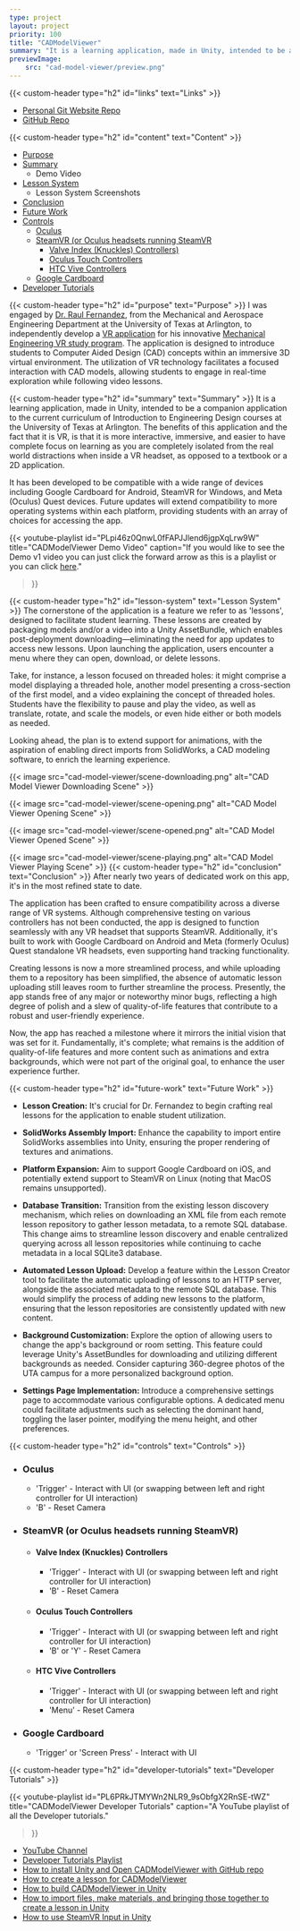 ```yaml
---
type: project
layout: project
priority: 100
title: "CADModelViewer"
summary: "It is a learning application, made in Unity, intended to be a companion application to the current curriculum of Introduction to Engineering Design courses at the University of Texas at Arlington."
previewImage:
    src: "cad-model-viewer/preview.png"
---
```

{{< custom-header type="h2" id="links" text="Links" >}}
- [Personal Git Website Repo](https://git.matthewgreen.gg/mgreen/CADModelViewer.git)
- [GitHub Repo](https://github.com/greenmatthew/CADModelViewer.git)

{{< custom-header type="h2" id="content" text="Content" >}}
- [Purpose](#purpose)
- [Summary](#summary)
  - Demo Video
- [Lesson System](#lesson-system)
  - Lesson System Screenshots
- [Conclusion](#conclusion)
- [Future Work](#future-work)
- [Controls](#controls)
  - [Oculus](#oculus)
  - [SteamVR (or Oculus headsets running SteamVR](#steamvr-or-oculus-headsets-running-steamvr)
    - [Valve Index (Knuckles) Controllers)](#valve-index-knuckles-controllers)
    - [Oculus Touch Controllers](#oculus-touch-controllers)
    - [HTC Vive Controllers](#htc-vive-controllers)
  - [Google Cardboard](#google-cardboard)
- [Developer Tutorials](#developer-tutorials)

{{< custom-header type="h2" id="purpose" text="Purpose" >}}
I was engaged by [Dr. Raul Fernandez](https://www.uta.edu/academics/faculty/profile?username=fernande#About%20Me), from the Mechanical and Aerospace Engineering Department at the University of Texas at Arlington, to independently develop a [VR application](https://www.matthewgreen.gg/cad-model-viewer.php) for his innovative [Mechanical Engineering VR study program](https://mevrstudy.uta.edu). The application is designed to introduce students to Computer Aided Design (CAD) concepts within an immersive 3D virtual environment. The utilization of VR technology facilitates a focused interaction with CAD models, allowing students to engage in real-time exploration while following video lessons.

{{< custom-header type="h2" id="summary" text="Summary" >}}
It is a learning application, made in Unity, intended to be a companion application to the current curriculum of Introduction to Engineering Design courses at the University of Texas at Arlington. The benefits of this application and the fact that it is VR, is that it is more interactive, immersive, and easier to have complete focus on learning as you are completely isolated from the real world distractions when inside a VR headset, as opposed to a textbook or a 2D application.

It has been developed to be compatible with a wide range of devices including Google Cardboard for Android, SteamVR for Windows, and Meta (Oculus) Quest devices. Future updates will extend compatibility to more operating systems within each platform, providing students with an array of choices for accessing the app.

{{< youtube-playlist
    id="PLpi46z0QnwL0fFAPJJlend6jgpXqLrw9W"
    title="CADModelViewer Demo Video"
    caption="If you would like to see the Demo v1 video you can just click the forward arrow as this is a playlist or you can click <a href='https://youtu.be/0FrUqwAcmxs'>here</a>."
>}}

{{< custom-header type="h2" id="lesson-system" text="Lesson System" >}}
The cornerstone of the application is a feature we refer to as 'lessons', designed to facilitate student learning. These lessons are created by packaging models and/or a video into a Unity AssetBundle, which enables post-deployment downloading—eliminating the need for app updates to access new lessons. Upon launching the application, users encounter a menu where they can open, download, or delete lessons.

Take, for instance, a lesson focused on threaded holes: it might comprise a model displaying a threaded hole, another model presenting a cross-section of the first model, and a video explaining the concept of threaded holes. Students have the flexibility to pause and play the video, as well as translate, rotate, and scale the models, or even hide either or both models as needed.

Looking ahead, the plan is to extend support for animations, with the aspiration of enabling direct imports from SolidWorks, a CAD modeling software, to enrich the learning experience.

{{< image src="cad-model-viewer/scene-downloading.png" alt="CAD Model Viewer Downloading Scene" >}}

{{< image src="cad-model-viewer/scene-opening.png" alt="CAD Model Viewer Opening Scene" >}}

{{< image src="cad-model-viewer/scene-opened.png" alt="CAD Model Viewer Opened Scene" >}}

{{< image src="cad-model-viewer/scene-playing.png" alt="CAD Model Viewer Playing Scene" >}}
{{< custom-header type="h2" id="conclusion" text="Conclusion" >}}
After nearly two years of dedicated work on this app, it's in the most refined state to date.

The application has been crafted to ensure compatibility across a diverse range of VR systems. Although comprehensive testing on various controllers has not been conducted, the app is designed to function seamlessly with any VR headset that supports SteamVR. Additionally, it's built to work with Google Cardboard on Android and Meta (formerly Oculus) Quest standalone VR headsets, even supporting hand tracking functionality.

Creating lessons is now a more streamlined process, and while uploading them to a repository has been simplified, the absence of automatic lesson uploading still leaves room to further streamline the process. Presently, the app stands free of any major or noteworthy minor bugs, reflecting a high degree of polish and a slew of quality-of-life features that contribute to a robust and user-friendly experience.

Now, the app has reached a milestone where it mirrors the initial vision that was set for it. Fundamentally, it's complete; what remains is the addition of quality-of-life features and more content such as animations and extra backgrounds, which were not part of the original goal, to enhance the user experience further.

{{< custom-header type="h2" id="future-work" text="Future Work" >}}
- **Lesson Creation:** It's crucial for Dr. Fernandez to begin crafting real lessons for the application to enable student utilization.

- **SolidWorks Assembly Import:** Enhance the capability to import entire SolidWorks assemblies into Unity, ensuring the proper rendering of textures and animations.

- **Platform Expansion:** Aim to support Google Cardboard on iOS, and potentially extend support to SteamVR on Linux (noting that MacOS remains unsupported).

- **Database Transition:** Transition from the existing lesson discovery mechanism, which relies on downloading an XML file from each remote lesson repository to gather lesson metadata, to a remote SQL database. This change aims to streamline lesson discovery and enable centralized querying across all lesson repositories while continuing to cache metadata in a local SQLite3 database.

- **Automated Lesson Upload:** Develop a feature within the Lesson Creator tool to facilitate the automatic uploading of lessons to an HTTP server, alongside the associated metadata to the remote SQL database. This would simplify the process of adding new lessons to the platform, ensuring that the lesson repositories are consistently updated with new content.

- **Background Customization:** Explore the option of allowing users to change the app's background or room setting. This feature could leverage Unity's AssetBundles for downloading and utilizing different backgrounds as needed. Consider capturing 360-degree photos of the UTA campus for a more personalized background option.

- **Settings Page Implementation:** Introduce a comprehensive settings page to accommodate various configurable options. A dedicated menu could facilitate adjustments such as selecting the dominant hand, toggling the laser pointer, modifying the menu height, and other preferences.

{{< custom-header type="h2" id="controls" text="Controls" >}}
- ### Oculus
  - 'Trigger' - Interact with UI (or swapping between left and right controller for UI interaction)
  - 'B' - Reset Camera
- ### SteamVR (or Oculus headsets running SteamVR)
  - #### Valve Index (Knuckles) Controllers
    - 'Trigger' - Interact with UI (or swapping between left and right controller for UI interaction)
    - 'B' - Reset Camera
  - #### Oculus Touch Controllers
    - 'Trigger' - Interact with UI (or swapping between left and right controller for UI interaction)
    - 'B' or 'Y' - Reset Camera
  - #### HTC Vive Controllers
    - 'Trigger' - Interact with UI (or swapping between left and right controller for UI interaction)
    - 'Menu' - Reset Camera
- ### Google Cardboard
    - 'Trigger' or 'Screen Press' - Interact with UI

{{< custom-header type="h2" id="developer-tutorials" text="Developer Tutorials" >}}

{{< youtube-playlist
    id="PL6PRkJTMYWn2NLR9_9sObfgX2RnSE-tWZ"
    title="CADModelViewer Developer Tutorials"
    caption="A YouTube playlist of all the Developer tutorials."
>}}

- [YouTube Channel](https://www.youtube.com/@MatthewGreenUTA)
- [Developer Tutorials Playlist](https://youtube.com/playlist?list=PL6PRkJTMYWn2NLR9_9sObfgX2RnSE-tWZ&si=NCy5MkIZpJGuzwwt)
- [How to install Unity and Open CADModelViewer with GitHub repo](https://youtu.be/SWgSGMGT6zE)
- [How to create a lesson for CADModelViewer](https://youtu.be/DU2TdbVnWuE)
- [How to build CADModelViewer in Unity](https://youtu.be/5mVli2j72rQ)
- [How to import files, make materials, and bringing those together to create a lesson in Unity](https://youtu.be/7WIeX7rQ0aA)
- [How to use SteamVR Input in Unity](https://youtu.be/o8Gso-tdGws)